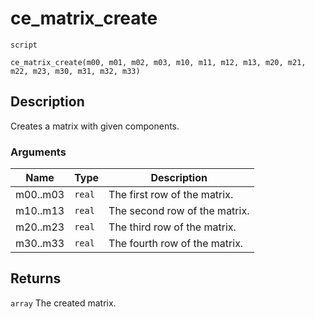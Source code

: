 # ce_matrix_create
`script`
```gml
ce_matrix_create(m00, m01, m02, m03, m10, m11, m12, m13, m20, m21, m22, m23, m30, m31, m32, m33)
```

## Description
Creates a matrix with given components.

### Arguments
| Name | Type | Description |
| ---- | ---- | ----------- |
| m00..m03 | `real` | The first row of the matrix. |
| m10..m13 | `real` | The second row of the matrix. |
| m20..m23 | `real` | The third row of the matrix. |
| m30..m33 | `real` | The fourth row of the matrix. |

## Returns
`array` The created matrix.